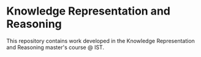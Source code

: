# Knowledge Representation and Reasoning

This repository contains work developed in the Knowledge Representation and Reasoning master's course @ IST.
